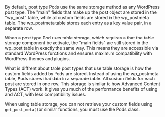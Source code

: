 By default, post type Pods use the same storage method as any WordPress post type. The "main" fields that make up the post object are stored in the "wp_post" table, while all custom fields are stored in the wp_postmeta table. The wp_postmeta table stores each entry as a key value pair, in a separate row.

When a post type Pod uses table storage, which requires a that the table storage component be activate, the "main fields" are still stored in the wp_post table in exactly the same way. This means they are accessible via standard WordPress functions and ensures maximum compatibility with WordPress themes and plugins.

What is diffrent about table post types that use table storage is how the custom fields added by Pods are stored. Instead of using the wp_postmeta table, Pods stores that data in a separate table. All custom fields for each post are stored in one row. This storage is similar to how Advanced Content Types (ACT) work. It gives you much of the performance benefits of using and ACT, with less compatibility issues.

When using table storage, you can not retrieve your custom fields using `get_post_meta()`or similar functions, you must use the Pods class.
